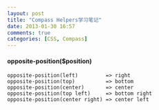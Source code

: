 ```yaml
---
layout: post
title: "Compass Helpers学习笔记"
date: 2013-01-30 16:57
comments: true
categories: [CSS, Compass]
---
```


#### opposite-position($position)

	opposite-position(left)         => right
	opposite-position(top)          => bottom
	opposite-position(center)       => center
	opposite-position(top left)     => bottom right
	opposite-position(center right) => center left

